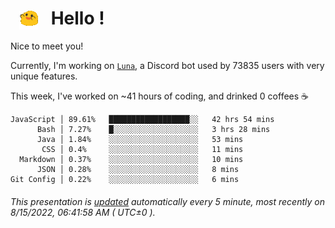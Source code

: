 <h1>   <img src="./spoinky.gif" style="vertical-align:middle;" width="30px">   Hello ! </h1>

Nice to meet you!

Currently, I'm working on <a href='https://github.com/Asgarrrr/Luna'>`Luna`</a>, a Discord bot used by 73835 users with very unique features.

This week, I've worked on ~41 hours of coding, and drinked 0 coffees ☕

```
JavaScript │ 89.61%   ██████████████████░░   42 hrs 54 mins
      Bash │ 7.27%    █░░░░░░░░░░░░░░░░░░░   3 hrs 28 mins
      Java │ 1.84%    ░░░░░░░░░░░░░░░░░░░░   53 mins
       CSS │ 0.4%     ░░░░░░░░░░░░░░░░░░░░   11 mins
  Markdown │ 0.37%    ░░░░░░░░░░░░░░░░░░░░   10 mins
      JSON │ 0.28%    ░░░░░░░░░░░░░░░░░░░░   8 mins
Git Config │ 0.22%    ░░░░░░░░░░░░░░░░░░░░   6 mins
```

###### This presentation is [updated](https://github.com/Asgarrrr) automatically every 5 minute, most recently on 8/15/2022, 06:41:58 AM ( UTC±0 ).